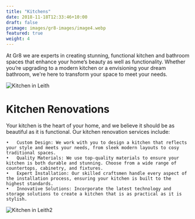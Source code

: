 ```yaml
---
title: "Kitchens"
date: 2018-11-18T12:33:46+10:00
draft: false
primage: images/gr8-images/image4.webp
featured: true
weight: 4
---
```


At Gr8 we are experts in creating stunning, functional kitchen and bathroom spaces that enhance your home’s beauty as well as functionality. Whether you’re upgrading to a modern kitchen or a envisioning your dream bathroom, we're here to transform your space to meet your needs.

<!--more-->

![Kitchen in Leith](images/gr8-images/image4.webp)

# Kitchen Renovations

Your kitchen is the heart of your home, and we believe it should be as beautiful as it is functional. Our kitchen renovation services include:

    •	Custom Design: We work with you to design a kitchen that reflects your style and meets your needs, from sleek modern layouts to cosy traditional spaces.
    •	Quality Materials: We use top-quality materials to ensure your kitchen is both durable and stunning. Choose from a wide range of countertops, cabinetry, and fixtures.
    •	Expert Installation: Our skilled craftsmen handle every aspect of the installation process, ensuring your kitchen is built to the highest standards.
    •	Innovative Solutions: Incorporate the latest technology and storage solutions to create a kitchen that is as practical as it is stylish.

![Kitchen in Leith2](images/gr8-images/image5.jpg)

###
